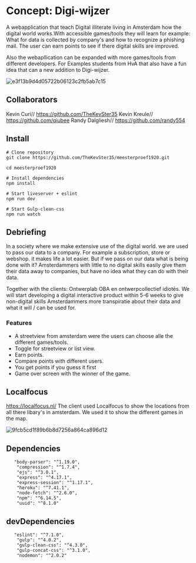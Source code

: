 
# Concept: Digi-wijzer

A webapplication that teach Digital illiterate living in Amsterdam how the digital world works.With accessible games/tools they will learn for example: What for data is collected by company's and how to recognize a phishing mail. The user can earn points to see if there digital skills are improved. 

Also the webapllication can be expanded with more games/tools from different developers. For Examples students from HvA that also have a fun idea that can a new addition to Digi-wijzer.

![e3f13b9d4d05722b06123c2fb5ab7c15](https://user-images.githubusercontent.com/43183768/84875798-c080e380-b086-11ea-998c-a23973f62cca.jpg)

## Collaborators

Kevin Curi// https://github.com/TheKevSter35
Kevin Kreule// https://github.com/qiubee
Randy Dalgliesh// https://github.com/randy554


## Install 

```
# Clone repository
git clone https://github.com/TheKevSter35/meesterproef1920.git

cd meesterproef1920

# Install dependencies
npm install

# Start liveserver + eslint
npm run dev

# Start Gulp-clean-css
npm run watch
```

## Debriefing

In a society where we make extensive use of the digital world. we are used to pass our data to a company. For example a subscription, store or webshop.  it makes life a lot easier. But if we pass on our data what is being done with it? Amsterdammers with little to no digital skills easily give them their data away to companies, but have no idea what they can do with their data.

Together with the clients: Ontwerplab OBA en ontwerpcollectief idiotēs. We will start developing a digital interactive product within 5-6 weeks to give non-digital skills Amsterdammers more transpiratie about their data and what it will / can be used for.

### Features

* A streetview from amsterdam were the users can choose alle the different games/tools.
* Toggle for streetview or list view.
* Earn points.
* Compare points with different users.
* You get points if you guess it first
* Game over screen with the winner of the game.


## Localfocus 

https://localfocus.nl/
The client used Localfocus to show the locations from all there libary's in amsterdam. We used it to show the different games in the map. 

<img width="" alt="9fcb5cd1f89b6b8d7256a864ca896d12" src="https://user-images.githubusercontent.com/43183768/85010766-d8c53100-b160-11ea-863c-a354542f53ee.png">


## Dependencies 

```
   "body-parser": "^1.19.0",
    "compression": "^1.7.4",
    "ejs": "^3.0.1",
    "express": "^4.17.1",
    "express-session": "^1.17.1",
    "heroku": "^7.41.1",
    "node-fetch": "^2.6.0",
    "npm": "^6.14.5",
    "uuid": "^8.1.0"
```

## devDependencies 

```
   "eslint": "^7.1.0",
    "gulp": "^4.0.2",
    "gulp-clean-css": "^4.3.0",
    "gulp-concat-css": "^3.1.0",
    "nodemon": "^2.0.2"
```


